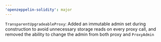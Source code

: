 ```yaml
---
'openzeppelin-solidity': major
---
```


`TransparentUpgradeableProxy`: Added an immutable admin set during construction to avoid unnecessary storage reads on every proxy call, and removed the ability to change the admin from both proxy and `ProxyAdmin`
